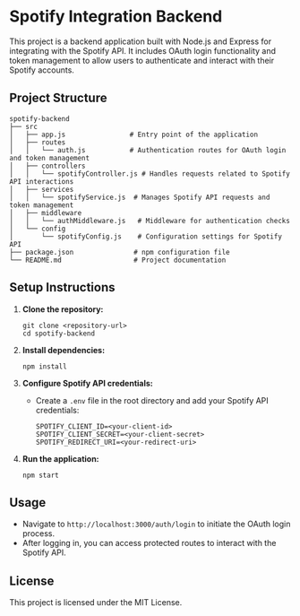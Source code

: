 # Spotify Integration Backend

This project is a backend application built with Node.js and Express for integrating with the Spotify API. It includes OAuth login functionality and token management to allow users to authenticate and interact with their Spotify accounts.

## Project Structure

```
spotify-backend
├── src
│   ├── app.js                # Entry point of the application
│   ├── routes
│   │   └── auth.js           # Authentication routes for OAuth login and token management
│   ├── controllers
│   │   └── spotifyController.js # Handles requests related to Spotify API interactions
│   ├── services
│   │   └── spotifyService.js  # Manages Spotify API requests and token management
│   ├── middleware
│   │   └── authMiddleware.js   # Middleware for authentication checks
│   └── config
│       └── spotifyConfig.js    # Configuration settings for Spotify API
├── package.json               # npm configuration file
└── README.md                  # Project documentation
```

## Setup Instructions

1. **Clone the repository:**
   ```
   git clone <repository-url>
   cd spotify-backend
   ```

2. **Install dependencies:**
   ```
   npm install
   ```

3. **Configure Spotify API credentials:**
   - Create a `.env` file in the root directory and add your Spotify API credentials:
     ```
     SPOTIFY_CLIENT_ID=<your-client-id>
     SPOTIFY_CLIENT_SECRET=<your-client-secret>
     SPOTIFY_REDIRECT_URI=<your-redirect-uri>
     ```

4. **Run the application:**
   ```
   npm start
   ```

## Usage

- Navigate to `http://localhost:3000/auth/login` to initiate the OAuth login process.
- After logging in, you can access protected routes to interact with the Spotify API.

## License

This project is licensed under the MIT License.